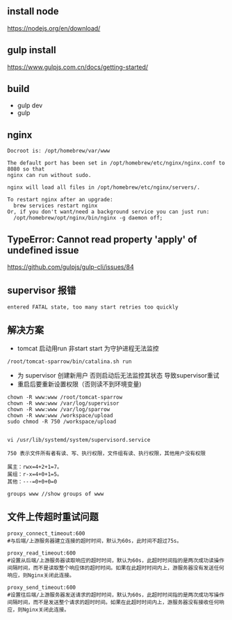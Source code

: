 install node
---
https://nodejs.org/en/download/

gulp install
---
https://www.gulpjs.com.cn/docs/getting-started/


build
---
- gulp dev
- gulp



nginx
---
```aidl
Docroot is: /opt/homebrew/var/www

The default port has been set in /opt/homebrew/etc/nginx/nginx.conf to 8080 so that
nginx can run without sudo.

nginx will load all files in /opt/homebrew/etc/nginx/servers/.

To restart nginx after an upgrade:
  brew services restart nginx
Or, if you don't want/need a background service you can just run:
  /opt/homebrew/opt/nginx/bin/nginx -g daemon off;
```

TypeError: Cannot read property 'apply' of undefined issue
---
https://github.com/gulpjs/gulp-cli/issues/84


## supervisor 报错

```
entered FATAL state, too many start retries too quickly
```

## 解决方案
- tomcat 启动用run 非start start 为守护进程无法监控
```
/root/tomcat-sparrow/bin/catalina.sh run
```
- 为 supervisor 创建新用户 否则启动后无法监控其状态 导致supervisor重试
- 重启后要重新设置权限（否则读不到环境变量)
```
chown -R www:www /root/tomcat-sparrow
chown -R www:www /var/log/supervisor
chown -R www:www /var/log/sparrow
chown -R www:www /workspace/upload
sudo chmod -R 750 /workspace/upload


vi /usr/lib/systemd/system/supervisord.service

750 表示文件所有者有读、写、执行权限，文件组有读、执行权限，其他用户没有权限

属主：rwx=4+2+1=7。
属组：r-x=4+0+1=5。
其他：---=0+0+0=0

groups www //show groups of www
```

## 文件上传超时重试问题
```aidl
proxy_connect_timeout:600 
#与后端/上游服务器建立连接的超时时间，默认为60s，此时间不超过75s。

proxy_read_timeout:600 
#设置从后端/上游服务器读取响应的超时时间，默认为60s，此超时时间指的是两次成功读操作间隔时间，而不是读取整个响应体的超时时间。如果在此超时时间内上，游服务器没有发送任何响应，则Nginx关闭此连接。

proxy_send_timeout:600
#设置往后端/上游服务器发送请求的超时时间，默认为60s，此超时时间指的是两次成功写操作间隔时间，而不是发送整个请求的超时时间。如果在此超时时间内上，游服务器没有接收任何响应，则Nginx关闭此连接。

```